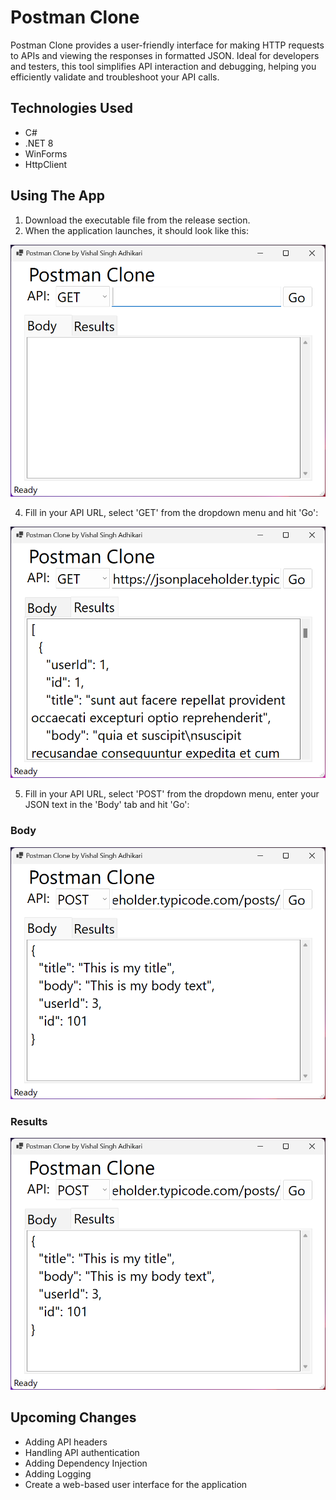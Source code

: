 # Postman Clone
Postman Clone provides a user-friendly interface for making HTTP requests to APIs and viewing the responses in formatted JSON. Ideal for developers and testers, this tool simplifies API interaction and debugging, helping you efficiently validate and troubleshoot your API calls.

## Technologies Used
* C#
* .NET 8
* WinForms
* HttpClient

## Using The App
1. Download the executable file from the release section.
2. When the application launches, it should look like this:

![](Images/Initial.png "Ready to Run")

4. Fill in your API URL, select 'GET' from the dropdown menu and hit 'Go':

![](Images/GET.png "GET request & results")

5. Fill in your API URL, select 'POST' from the dropdown menu, enter your JSON text in the 'Body' tab and hit 'Go':

### Body
![](Images/POST_1.png "POST request")

### Results
![](Images/POST_2.png "POST results")

## Upcoming Changes
* Adding API headers
* Handling API authentication
* Adding Dependency Injection
* Adding Logging
* Create a web-based user interface for the application
